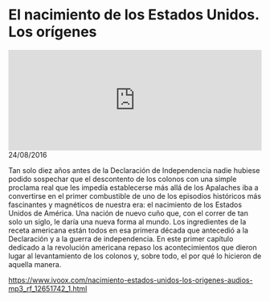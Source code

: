 # El nacimiento de los Estados Unidos. Los orígenes 
<iframe id='audio_88903085' frameborder='0' allowfullscreen='' scrolling='no' height='200' style='width:100%;' src='https://www.ivoox.com/player_ej_12651742_6_1.html' loading='lazy'></iframe>24/08/2016

Tan solo diez años antes de la Declaración de Independencia nadie hubiese podido sospechar que el descontento de los colonos con una simple proclama real que les impedía establecerse más allá de los Apalaches iba a convertirse en el primer combustible de uno de los episodios históricos más fascinantes y magnéticos de nuestra era: el nacimiento de los Estados Unidos de América. Una nación de nuevo cuño que, con el correr de tan solo un siglo, le daría una  nueva forma al mundo. Los ingredientes de la receta americana están todos en esa primera década que antecedió a la Declaración y a la guerra de independencia. En este primer capítulo dedicado a la revolución americana repaso los acontecimientos que dieron lugar al levantamiento de los colonos y, sobre todo, el por qué lo hicieron de aquella manera. 

https://www.ivoox.com/nacimiento-estados-unidos-los-origenes-audios-mp3_rf_12651742_1.html
